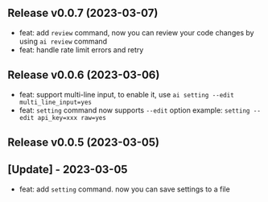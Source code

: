 Release v0.0.7 (2023-03-07)
---------------------------

- feat:  add `review` command, now you can review your code changes by using `ai review` command
- feat:  handle rate limit errors and retry

Release v0.0.6 (2023-03-06)
---------------------------

- feat: support multi-line input, to enable it, use `ai setting --edit multi_line_input=yes`
- feat: `setting` command now supports `--edit` option example: `setting --edit api_key=xxx raw=yes`

Release v0.0.5 (2023-03-05)
---------------------------

## [Update] - 2023-03-05

- feat: add `setting` command. now you can save settings to a file
